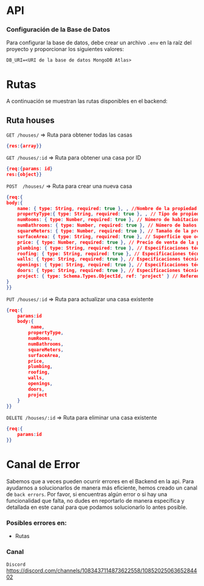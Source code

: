 # API 

### Configuración de la Base de Datos

Para configurar la base de datos, debe crear un archivo `.env` en la raíz del proyecto y proporcionar los siguientes valores:

```env
DB_URI=<URI de la base de datos MongoDB Atlas>

```
# Rutas
A continuación se muestran las rutas disponibles en el backend:

## Ruta houses

`GET /houses/` => Ruta para obtener todas las casas <br>
```json
{res:{array}}
```
`GET /houses/:id` => Ruta para obtener una casa por ID <br>
```json
{req:{params: id}
res:{object}}
```

`POST  /houses/` =>  Ruta para crear una nueva casa <br>
```json
{req:{
body:{
    name: { type: String, required: true }, , //Nombre de la propiedad
    propertyType:{ type: String, required: true }, , // Tipo de propiedad (casa, apartamento, terreno, etc.)
    numRooms: { type: Number, required: true }, // Número de habitaciones
    numBathrooms: { type: Number, required: true }, // Número de baños
    squareMeters: { type: Number, required: true }, // Tamaño de la propiedad en metros cuadrados
    surfaceArea: { type: String, required: true }, // Superficie que ocupa la propiedad
    price: { type: Number, required: true }, // Precio de venta de la propiedad
    plumbing: { type: String, required: true }, // Especificaciones técnicas de las cañerías
    roofing: { type: String, required: true }, // Especificaciones técnicas del techo
    walls: { type: String, required: true }, // Especificaciones técnicas de las paredes
    openings: { type: String, required: true }, // Especificaciones técnicas de las aberturas
    doors: { type: String, required: true }, // Especificaciones técnicas de las puertas
    project: { type: Schema.Types.ObjectId, ref: 'project' } // Referencia al proyecto al que pertenece la propiedad
}
}}
```
`PUT /houses/:id` => Ruta para actualizar 
una casa existente <br>

```json
{req:{
    params:id
    body:{
         name,
        propertyType,
        numRooms,
        numBathrooms,
        squareMeters,
        surfaceArea,
        price,
        plumbing,
        roofing,
        walls,
        openings,
        doors,
        project
    }
}}
```

`DELETE /houses/:id` => Ruta para eliminar una casa existente <br>
```json
{req:{
    params:id
}}


```

# Canal de Error

 Sabemos que a veces pueden ocurrir errores en el Backend en la api. Para ayudarnos a solucionarlos de manera más eficiente, hemos creado un canal de `back errors`. Por favor, si encuentras algún error o si hay una funcionalidad que falta, no dudes en reportarlo de manera específica y detallada en este canal para que podamos solucionarlo lo antes posible.

 ### Posibles errores en:

 - Rutas
 

### Canal

`Discord` https://discord.com/channels/1083437114873622558/1085202506365284402

